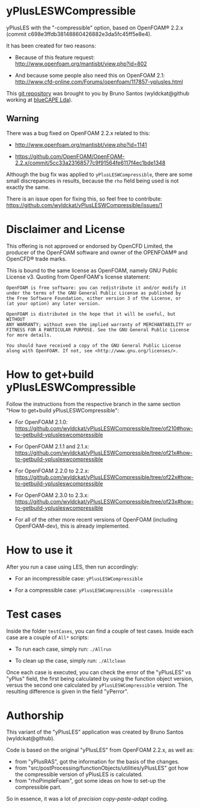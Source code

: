 yPlusLESWCompressible
=====================

yPlusLES with the "-compressible" option, based on OpenFOAM® 2.2.x (commit c698e3ffdb38148860426882e3da5fc45ff5e8e4).

It has been created for two reasons:

  * Because of this feature request: http://www.openfoam.org/mantisbt/view.php?id=802

  * And because some people also need this on OpenFOAM 2.1: http://www.cfd-online.com/Forums/openfoam/117857-yplusles.html

This [git repository](https://github.com/wyldckat/yPlusLESWCompressible) was brought to you by Bruno Santos (wyldckat@github working at [blueCAPE Lda](http://www.bluecape.com.pt)).


Warning
-------

There was a bug fixed on OpenFOAM 2.2.x related to this:

  * http://www.openfoam.org/mantisbt/view.php?id=1141

  * https://github.com/OpenFOAM/OpenFOAM-2.2.x/commit/5cc33a23168577c9f91564fe6117f4ec1bde1348

Although the bug fix was applied to `yPlusLESWCompressible`, there are some small discrepancies in results, because the `rho` field being used is not exactly the same.

There is an issue open for fixing this, so feel free to contribute: https://github.com/wyldckat/yPlusLESWCompressible/issues/1



Disclaimer and License
======================

This offering is not approved or endorsed by OpenCFD Limited, the producer of the OpenFOAM software and owner of the OPENFOAM® and OpenCFD® trade marks.

This is bound to the same license as OpenFOAM, namely GNU Public License v3. Quoting from OpenFOAM's license statement:

    OpenFOAM is free software: you can redistribute it and/or modify it
    under the terms of the GNU General Public License as published by
    the Free Software Foundation, either version 3 of the License, or
    (at your option) any later version.

    OpenFOAM is distributed in the hope that it will be useful, but WITHOUT
    ANY WARRANTY; without even the implied warranty of MERCHANTABILITY or
    FITNESS FOR A PARTICULAR PURPOSE. See the GNU General Public License
    for more details.

    You should have received a copy of the GNU General Public License
    along with OpenFOAM. If not, see <http://www.gnu.org/licenses/>.



How to get+build yPlusLESWCompressible
======================================

Follow the instructions from the respective branch in the same section "How to get+build yPlusLESWCompressible":

  * For OpenFOAM 2.1.0: https://github.com/wyldckat/yPlusLESWCompressible/tree/of210#how-to-getbuild-yplusleswcompressible

  * For OpenFOAM 2.1.1 and 2.1.x: https://github.com/wyldckat/yPlusLESWCompressible/tree/of21x#how-to-getbuild-yplusleswcompressible

  * For OpenFOAM 2.2.0 to 2.2.x: https://github.com/wyldckat/yPlusLESWCompressible/tree/of22x#how-to-getbuild-yplusleswcompressible

  * For OpenFOAM 2.3.0 to 2.3.x: https://github.com/wyldckat/yPlusLESWCompressible/tree/of23x#how-to-getbuild-yplusleswcompressible

  * For all of the other more recent versions of OpenFOAM (including OpenFOAM-dev), this is already implemented.

How to use it
=============

After you run a case using LES, then run accordingly:

  * For an incompressible case: `yPlusLESWCompressible`

  * For a compressible case: `yPlusLESWCompressible -compressible`

Test cases
==========

Inside the folder `testCases`, you can find a couple of test cases. Inside each case are a couple of `All*` scripts:

  * To run each case, simply run: `./Allrun`

  * To clean up the case, simply run: `./Allclean`

Once each case is executed, you can check the error of the "yPlusLES" vs "yPlus" field, the first being calculated by using the function object version, versus the second one calculated by `yPlusLESWCompressible` version. The resulting difference is given in the field "yPerror".

Authorship
==========

This variant of the "yPlusLES" application was created by Bruno Santos (wyldckat@github).

Code is based on the original "yPlusLES" from OpenFOAM 2.2.x, as well as:
  * from "yPlusRAS", got the information for the basis of the changes.
  * from "src/postProcessing/functionObjects/utilities/yPlusLES" got how the compressible version of yPlusLES is calculated.
  * from "rhoPimpleFoam", got some ideas on how to set-up the compressible part.

So in essence, it was a lot of _precision copy-paste-adapt_ coding.

